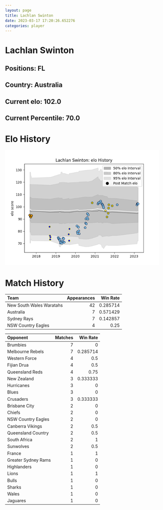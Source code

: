 ```yaml
---  
layout: page  
title: Lachlan Swinton  
date: 2023-03-17 17:20:26.652276  
categories: player  
---
```

# Lachlan Swinton

## Positions: FL

## Country: Australia

## Current elo: 102.0

## Current Percentile: 70.0

# Elo History


![elo history](history_LachlanSwinton.png)
# Match History


| Team                     |   Appearances |   Win Rate |
|:-------------------------|--------------:|-----------:|
| New South Wales Waratahs |            42 |   0.285714 |
| Australia                |             7 |   0.571429 |
| Sydney Rays              |             7 |   0.142857 |
| NSW Country Eagles       |             4 |   0.25     |

| Opponent            |   Matches |   Win Rate |
|:--------------------|----------:|-----------:|
| Brumbies            |         7 |   0        |
| Melbourne Rebels    |         7 |   0.285714 |
| Western Force       |         4 |   0.5      |
| Fijian Drua         |         4 |   0.5      |
| Queensland Reds     |         4 |   0.75     |
| New Zealand         |         3 |   0.333333 |
| Hurricanes          |         3 |   0        |
| Blues               |         3 |   0        |
| Crusaders           |         3 |   0.333333 |
| Brisbane City       |         2 |   0        |
| Chiefs              |         2 |   0        |
| NSW Country Eagles  |         2 |   0        |
| Canberra Vikings    |         2 |   0.5      |
| Queensland Country  |         2 |   0.5      |
| South Africa        |         2 |   1        |
| Sunwolves           |         2 |   0.5      |
| France              |         1 |   1        |
| Greater Sydney Rams |         1 |   0        |
| Highlanders         |         1 |   0        |
| Lions               |         1 |   1        |
| Bulls               |         1 |   0        |
| Sharks              |         1 |   0        |
| Wales               |         1 |   0        |
| Jaguares            |         1 |   0        |